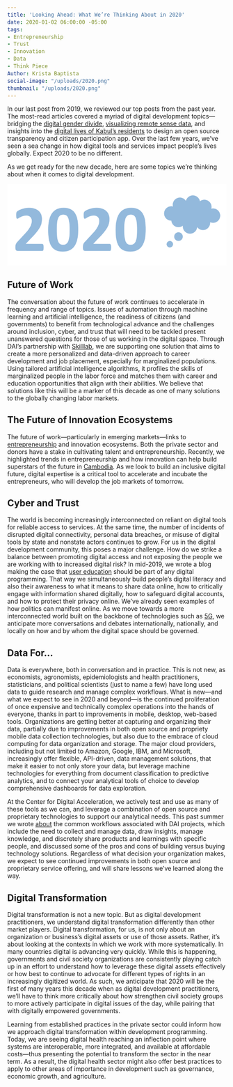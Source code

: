 ```yaml
---
title: 'Looking Ahead: What We’re Thinking About in 2020'
date: 2020-01-02 06:00:00 -05:00
tags:
- Entrepreneurship
- Trust
- Innovation
- Data
- Think Piece
Author: Krista Baptista
social-image: "/uploads/2020.png"
thumbnail: "/uploads/2020.png"
---
```


In our last post from 2019, we reviewed our top posts from the past year. The most-read articles covered a myriad of digital development topics—bridging the [digital gender divide](https://dai-global-digital.com/lessons-learned-from-cambodia.html), [visualizing remote sense data](https://dai-global-digital.com/visualizing-remotely-sensed-data-true-color-and-false-color.html), and insights into the [digital lives of Kabul’s residents](https://dai-global-digital.com/citizen-centered-design-and-frontier-insights-in-kabul-municipality.html) to design an open source transparency and citizen participation app. Over the last few years, we’ve seen a sea change in how digital tools and services impact people’s lives globally. Expect 2020 to be no different.

As we get ready for the new decade, here are some topics we’re thinking about when it comes to digital development.

<!--more-->

![2020.png](/uploads/2020.png)

## Future of Work

The conversation about the future of work continues to accelerate in frequency and range of topics. Issues of automation through machine learning and artificial intelligence, the readiness of citizens (and governments) to benefit from technological advance and the challenges around inclusion, cyber, and trust that will need to be tackled present unanswered questions for those of us working in the digital space. Through DAI’s partnership with [Skilllab](https://dai-global-digital.com/partnership-with-award-winning-tech-startup-skilllab.html), we are supporting one solution that aims to create a more personalized and data-driven approach to career development and job placement, especially for marginalized populations. Using tailored artificial intelligence algorithms, it profiles the skills of marginalized people in the labor force and matches them with career and education opportunities that align with their abilities. We believe that solutions like this will be a marker of this decade as one of many solutions to the globally changing labor markets.

## The Future of Innovation Ecosystems

The future of work—particularly in emerging markets—links to [entrepreneurship](https://dai-global-digital.com/10-trends-changing-entrepreneurship-ecosystems.html) and innovation ecosystems. Both the private sector and donors have a stake in cultivating talent and entrepreneurship. Recently, we highlighted trends in entrepreneurship and how innovation can help build superstars of the future in [Cambodia](https://dai-global-digital.com/cambodia.html). As we look to build an inclusive digital future, digital expertise is a critical tool to accelerate and incubate the entrepreneurs, who will develop the job markets of tomorrow.

## Cyber and Trust

The world is becoming increasingly interconnected on reliant on digital tools for reliable access to services. At the same time, the number of incidents of disrupted digital connectivity, personal data breaches, or misuse of digital tools by state and nonstate actors continues to grow. For us in the digital development community, this poses a major challenge. How do we strike a balance between promoting digital access and not exposing the people we are working with to increased digital risk? In mid-2019, we wrote a blog making the case that [user education](https://dai-global-digital.com/the-missing-digital-principle-educate-the-user.html) should be part of any digital programming. That way we simultaneously build people’s digital literacy and also their awareness to what it means to share data online, how to critically engage with information shared digitally, how to safeguard digital accounts, and how to protect their privacy online. We’ve already seen examples of how politics can manifest online. As we move towards a more interconnected world built on the backbone of technologies such as [5G](https://dai-global-digital.com/what-makes-this-wireless-technology-5g-different-than-all-other-wireless-technologies.html), we anticipate more conversations and debates internationally, nationally, and locally on how and by whom the digital space should be governed.

## Data For…

Data is everywhere, both in conversation and in practice. This is not new, as economists, agronomists, epidemiologists and health practitioners, statisticians, and political scientists (just to name a few) have long used data to guide research and manage complex workflows. What is new—and what we expect to see in 2020 and beyond—is the continued proliferation of once expensive and technically complex operations into the hands of everyone, thanks in part to improvements in mobile, desktop, web-based tools. Organizations are getting better at capturing and organizing their data, partially due to improvements in both open source and propriety mobile data collection technologies, but also due to the embrace of cloud computing for data organization and storage. The major cloud providers, including but not limited to Amazon, Google, IBM, and Microsoft, increasingly offer flexible, API-driven, data management solutions, that make it easier to not only store your data, but leverage machine technologies for everything from document classification to predictive analytics, and to connect your analytical tools of choice to develop comprehensive dashboards for data exploration.

At the Center for Digital Acceleration, we actively test and use as many of these tools as we can, and leverage a combination of open source and proprietary technologies to support our analytical needs. This past summer we wrote [about](https://dai-global-digital.com/open-source-vs-proprietary-data-management-stack-which-one-is-right-for-your-team.html) the common workflows associated with DAI projects, which include the need to collect and manage data, draw insights, manage knowledge, and discretely share products and learnings with specific people, and discussed some of the pros and cons of building versus buying technology solutions. Regardless of what decision your organization makes, we expect to see continued improvements in both open source and proprietary service offering, and will share lessons we’ve learned along the way.

## Digital Transformation

Digital transformation is not a new topic. But as digital development practitioners, we understand digital transformation differently than other market players. Digital transformation, for us, is not only about an organization or business’s digital assets or use of those assets. Rather, it’s about looking at the contexts in which we work with more systematically. In many countries digital is advancing very quickly. While this is happening, governments and civil society organizations are consistently playing catch up in an effort to understand how to leverage these digital assets effectively or how best to continue to advocate for different types of rights in an increasingly digitized world. As such, we anticipate that 2020 will be the first of many years this decade when as digital development practitioners, we’ll have to think more critically about how strengthen civil society groups to more actively participate in digital issues of the day, while pairing that with digitally empowered governments. 

Learning from established practices in the private sector could inform how we approach digital transformation within development programming. Today, we are seeing digital health reaching an inflection point where systems are interoperable, more integrated, and available at affordable costs—thus presenting the potential to transform the sector in the near term. As a result, the digital health sector might also offer best practices to apply to other areas of importance in development such as governance, economic growth, and agriculture.